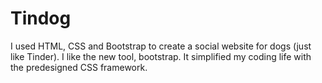 # Tindog
I used HTML, CSS and Bootstrap to create a social website for dogs (just like Tinder). I like the new tool, bootstrap. It simplified my coding life with the predesigned CSS framework. 
